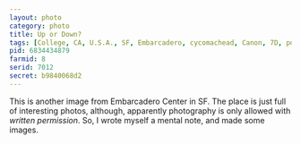 ```yaml
---
layout: photo
category: photo
title: Up or Down?
tags: [College, CA, U.S.A., SF, Embarcadero, cycomachead, Canon, 7D, portrait, stairs, lights, HDR, HDRI, city, Embarcadero Center, The Embarcadero, 4 Embarcadero Center, San Francisco, Canon 7D, Michael Ball, EF-S 10-22]
pid: 6834434879
farmid: 8
serid: 7012
secret: b9840068d2
---
```


This is another image from Embarcadero Center in SF. The place is just full of interesting photos, although, apparently photography is only allowed with _written permission_. So, I wrote myself a mental note, and made some images.
